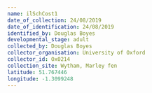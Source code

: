 ```yaml
---
name: ilSchCost1
date_of_collection: 24/08/2019
date_of_identification: 24/08/2019
identified_by: Douglas Boyes
developmental_stage: adult
collected_by: Douglas Boyes
collector_organisation: University of Oxford
collector_id: Ox0214
collection_site: Wytham, Marley fen
latitude: 51.767446
longitude: -1.3099248
---
```

